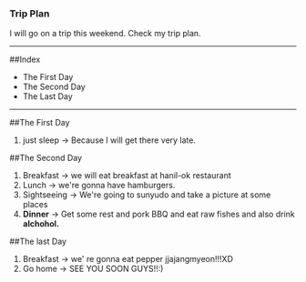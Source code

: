 ### Trip Plan

I will go on a trip this weekend.
Check my trip plan.

----------------------------------
##Index
- The First Day
- The Second Day
- The Last Day
----------------------------------


##The First Day
1. just sleep
-> Because I will get there very late.


##The Second Day
1. Breakfast
-> we will eat breakfast at hanil-ok restaurant
2. Lunch
-> we're gonna have hamburgers.
3. Sightseeing
-> We're going to sunyudo and take a picture at some places
4. **Dinner**
-> Get some rest and pork BBQ and eat raw fishes and also drink **alchohol.**


##The last Day
1. Breakfast
-> we' re gonna eat pepper jjajangmyeon!!!XD
2. Go home
-> SEE YOU SOON GUYS!!:)




